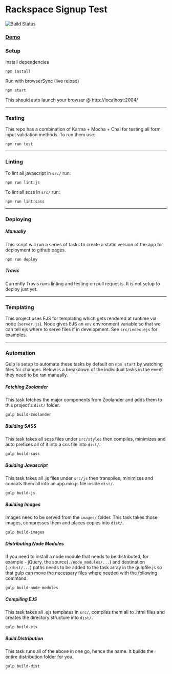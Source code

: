 # Rackspace Signup Test

[![Build Status](https://travis-ci.com/runrog/Rackspace-Signup-Test.svg?branch=master)](https://travis-ci.com/runrog/Rackspace-Signup-Test)

### [Demo](http://rogeravalos.com/Rackspace-Signup-Test/)

### Setup
Install dependencies
```
npm install
```

Run with browserSync (live reload)
```
npm start
```
This should auto launch your browser @ http://localhost:2004/

---

### Testing

This repo has a combination of Karma + Mocha + Chai for testing all form input validation methods. To run them use:
```
npm run test
```
---
### Linting

To lint all javascript in ```src/``` run:
```
npm run lint:js
```
To lint all scss in ```src/``` run:
```
npm run lint:sass
```
---
### Deploying

##### Manually
This script will run a series of tasks to create a static version of the app for deployment to github pages.
```
npm run deploy
```
##### Travis
Currently Travis runs linting and testing on pull requests. It is not setup to deploy just yet.

---
### Templating
This project uses EJS for templating which gets rendered at runtime via node (```server.js```). Node gives EJS an ```env``` environment variable so that we can tell ejs where to serve files if in development. See ```src/index.ejs``` for examples.

---
### Automation
Gulp is setup to automate these tasks by default on ```npm start``` by watching files for changes. Below is a breakdown of the individual tasks in the event they need to be ran manually.

##### Fetching Zoolander
This task fetches the major components from Zoolander and adds them to this project's ```dist/``` folder.
```
gulp build-zoolander
```

##### Building SASS
This task takes all scss files under ```src/styles``` then compiles, minimizes and auto prefixes all of it into a css file into ```dist/```.
```
gulp build-sass
```

##### Building Javascript
This task takes all .js files under ```src/js``` then transpiles, minimizes and concats them all into an app.min.js file inside ```dist/```.
```
gulp build-js
```

##### Building Images
Images need to be served from the ```images/``` folder. This task takes those images, compresses them and places copies into ```dist/```.
```
gulp build-images
```

##### Distributing Node Modules
If you need to install a node module that needs to be distributed, for example - jQuery, the source(```./node_modules/...```) and destination (```./dist/...```) paths needs to be added to the task array in the gulpfile.js so that gulp can move the necessary files where needed with the following command.
```
gulp build-node-modules
```

##### Compiling EJS
This task takes all .ejs templates in ```src/```, compiles them all to .html files and creates the directory structure into ```dist/```.
```
gulp build-ejs
```

##### Build Distribution
This task runs all of the above in one go, hence the name. It builds the entire distribution folder for you.
```
gulp build-dist
```
